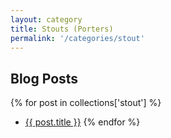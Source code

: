 ```yaml
---
layout: category
title: Stouts (Porters)
permalink: '/categories/stout'
---
```


## Blog Posts

{% for post in collections['stout'] %}
  * <a href="{{post.url}}"  target="_self">{{ post.title }}</a>
{% endfor %}

